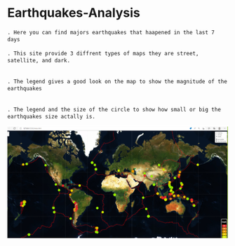 # Earthquakes-Analysis

    . Here you can find majors earthquakes that haapened in the last 7 days

    . This site provide 3 diffrent types of maps they are street, satellite, and dark.


    . The legend gives a good look on the map to show the magnitude of the earthquakes 


    . The legend and the size of the circle to show how small or big the earthquakes size actally is.

![Application Image](./assets/images/application.png)
